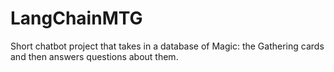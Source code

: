 # LangChainMTG
Short chatbot project that takes in a database of Magic: the Gathering cards and then answers questions about them.

